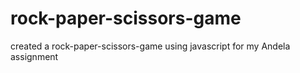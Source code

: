 # rock-paper-scissors-game
created a rock-paper-scissors-game using javascript for my Andela assignment 
